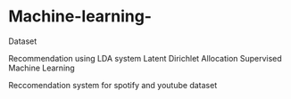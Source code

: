 # Machine-learning-



Dataset

Recommendation using LDA system
     Latent Dirichlet Allocation Supervised Machine Learning

Reccomendation system for spotify and youtube dataset
